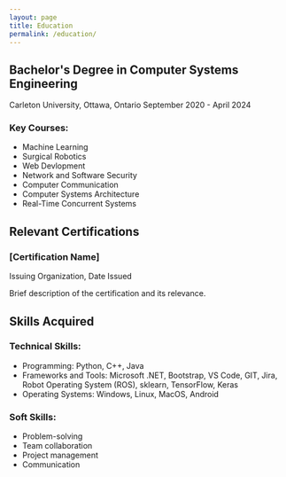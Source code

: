 ```yaml
---
layout: page
title: Education
permalink: /education/
---
```


## Bachelor's Degree in Computer Systems Engineering
Carleton University, Ottawa, Ontario
September 2020 - April 2024

### Key Courses:

- Machine Learning
- Surgical Robotics
- Web Devlopment
- Network and Software Security
- Computer Communication
- Computer Systems Architecture
- Real-Time Concurrent Systems



## Relevant Certifications

### [Certification Name]
Issuing Organization, Date Issued

Brief description of the certification and its relevance.



## Skills Acquired

### Technical Skills:

- Programming: Python, C++, Java
- Frameworks and Tools: Microsoft .NET, Bootstrap, VS Code, GIT, Jira, Robot Operating System (ROS), sklearn, TensorFlow, Keras
- Operating Systems: Windows, Linux, MacOS, Android

### Soft Skills:

- Problem-solving
- Team collaboration
- Project management
- Communication